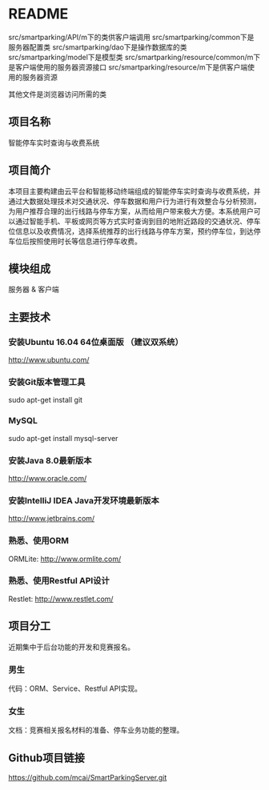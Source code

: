 # README
src/smartparking/API/m下的类供客户端调用
src/smartparking/common下是服务器配置类
src/smartparking/dao下是操作数据库的类
src/smartparking/model下是模型类
src/smartparking/resource/common/m下是客户端使用的服务器资源接口
src/smartparking/resource/m下是供客户端使用的服务器资源

其他文件是浏览器访问所需的类

## 项目名称

智能停车实时查询与收费系统

## 项目简介

本项目主要构建由云平台和智能移动终端组成的智能停车实时查询与收费系统，并通过大数据处理技术对交通状况、停车数据和用户行为进行有效整合与分析预测，为用户推荐合理的出行线路与停车方案，从而给用户带来极大方便。本系统用户可以通过智能手机、平板或网页等方式实时查询到目的地附近路段的交通状况、停车位信息以及收费情况，选择系统推荐的出行线路与停车方案，预约停车位，到达停车位后按照使用时长等信息进行停车收费。

## 模块组成

服务器 & 客户端

## 主要技术

### 安装Ubuntu 16.04 64位桌面版 （建议双系统）

http://www.ubuntu.com/

### 安装Git版本管理工具

sudo apt-get install git

### MySQL

sudo apt-get install mysql-server

### 安装Java 8.0最新版本

http://www.oracle.com/

### 安装IntelliJ IDEA Java开发环境最新版本

http://www.jetbrains.com/

### 熟悉、使用ORM

ORMLite:
http://www.ormlite.com/

### 熟悉、使用Restful API设计

Restlet:
http://www.restlet.com/

## 项目分工

近期集中于后台功能的开发和竞赛报名。

### 男生

代码：ORM、Service、Restful API实现。

### 女生

文档：竞赛相关报名材料的准备、停车业务功能的整理。

## Github项目链接

https://github.com/mcai/SmartParkingServer.git



